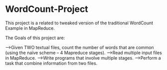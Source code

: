 WordCount-Project
=================

This project is a related to tweaked version of the traditional WordCount Example in MapReduce.

The Goals of this project are:

-->Given TWO textual files, count the number of words that are
common (using the naïve scheme – 4 Mapreduce stages).
-->Read multiple input files in MapReduce.
-->Write programs that involve multiple stages.
-->Perform a task that combine information from two files.
